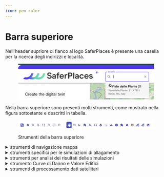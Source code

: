 ```yaml
---
icon: pen-ruler
---
```


# Barra superiore

Nell'header supriore di fianco al logo SaferPlaces è presente una casella per la ricerca degli indirizzi e località.

<figure><img src="../.gitbook/assets/image (1) (1).png" alt=""><figcaption></figcaption></figure>

Nella barra superiore sono presenti molti strumenti, come mostrato nella figura sottostante e descritti in tabella.

<figure><img src="../.gitbook/assets/image (23).png" alt=""><figcaption><p>Strumenti della barra superiore</p></figcaption></figure>

<details>

<summary>strumenti di navigazione mappa</summary>

<img src="../.gitbook/assets/image (24).png" alt="" data-size="original">

in alto a sinistra sono presenti alcuni strumenti di base, in ordine da sinistra verso destra sono presenti:

* tasto per salvare l'avanzamento del progetto,&#x20;
* ritorno all'ultima posizione salvata,&#x20;
* zoom in,&#x20;
* zoom out,&#x20;
* schermo intero,&#x20;
* rotazioni antiorarie,&#x20;
* azzeramento delle rotazioni,&#x20;
* rotazioni orarie&#x20;
* pannello per spostarsi,&#x20;
* zoom per selezionare,&#x20;
* righello per misurare.

</details>

<details>

<summary>strumenti specifici per le simulazioni di allagamento</summary>

<img src="../.gitbook/assets/image (28).png" alt="" data-size="original">

* Strumento denominato “_Rain”_ per disegnare e localizzare un evento pluviometrico in corrispondenza di una sotto-area all'interno del dominio [#definizione-e-caratterizzazione-dellevento-pluviale-pluvial-scenario-1-rain](../simulazioni-allagamento-pericolo-e-danno/definizione-scenario-source-scenarios/simulazione-allagamento-pluviale.md#definizione-e-caratterizzazione-dellevento-pluviale-pluvial-scenario-1-rain "mention") ( [simulazione-allagamento-pluviale.md](../simulazioni-allagamento-pericolo-e-danno/definizione-scenario-source-scenarios/simulazione-allagamento-pluviale.md "mention"))
* strumento denominato _“Draw_ _Barrier”,_ per disegnare e localizzare barriere fisiche come azioni di mitogazione [#barriere-fisiche-3-barriers](../simulazioni-allagamento-pericolo-e-danno/definizione-scenario-source-scenarios/simulazione-allagamento-costiero.md#barriere-fisiche-3-barriers "mention") ( [misure-di-mitigazione-del-rischio-di-alluvione.md](../misure-di-mitigazione/misure-di-mitigazione-del-rischio-di-alluvione.md "mention"))
* strumento denominato _“Draw storage tank”,_ per disegnare opzioni di mitigazione come una cisterna/serbatoio d'acqua ( [misure-di-mitigazione-del-rischio-di-alluvione.md](../misure-di-mitigazione/misure-di-mitigazione-del-rischio-di-alluvione.md "mention"))
* strumento denominato _“Infiltration Rate”,_ per modificare il tasso di infiltrazione del terreno. ( [misure-di-mitigazione-del-rischio-di-alluvione.md](../misure-di-mitigazione/misure-di-mitigazione-del-rischio-di-alluvione.md "mention"))



</details>

<details>

<summary>strumenti per analisi dei risultati delle simulazioni</summary>

<img src="../.gitbook/assets/image (26).png" alt="" data-size="original">

In questo gruppo sono presenti alcuni tools per l'analisi dei irsultati generati dalle simulazioni di allgamento e calcolo del danno economico.

Una descrizione dettagliata è presente in [visualizzazione-dei-risultati.md](../risultati/visualizzazione-dei-risultati.md "mention")

* Volume/Danno  [#volume-chart-e-damage-chart](../risultati/visualizzazione-dei-risultati.md#volume-chart-e-damage-chart "mention")
* Sezione  [#section-sezione-trasversale](../risultati/visualizzazione-dei-risultati.md#section-sezione-trasversale "mention")
* Identificazione  [#identify](../risultati/visualizzazione-dei-risultati.md#identify "mention")
* Analisi e bilancio idrico dei [#bluespots](../risultati/visualizzazione-dei-risultati.md#bluespots "mention")

Si veda il capitolo sui risultati ( [Broken link](broken-reference "mention")) per maggiori approfondimenti sulla funzione dei singoli strumenti.&#x20;

</details>

<details>

<summary>strumento Curve di Danno e Valore Edifici</summary>

<img src="../.gitbook/assets/image (48).png" alt="" data-size="original">

In questo gruppo si attiva lo sturmento che consente di personalizzare i dati di valore economico e vulnerabilità di ciascun edificio.

Una volta attivato il tool, sulla mappe viene automaticamente visulaizzato il layer degli edifici presente nella Digital Twin.\
Selezionando uno o più edifici (tenendo premuto il tasto destro del mouse è possibile disegnare un poligono di selezione), cliccando con il tasto destro del mouse l'utente attiva una specifica finestra dove:

1. modiifcare il valore (euro/USD) al mq degli edifici selezionati &#x20;
2. assegnare una curva di danno o vulnerabilità degli edifici. La Damage Function può essere scelta tra alcune curve disponibili oppure genrata in base ai dati e preferenze dell'utente.

<img src="../.gitbook/assets/mitigations.png" alt="" data-size="original">

<img src="../.gitbook/assets/damage_functions.png" alt="" data-size="original"><img src="../.gitbook/assets/damage.png" alt="" data-size="original">



</details>

<details>

<summary>strumenti di processamento dati satellitari</summary>

<img src="../.gitbook/assets/image (30).png" alt="" data-size="original">

Infine, lo strumento “_Satellite_” consente all'utente di attivare 3 funzioni satellitari:

* Safer 001
* Safer 002
* Safer 003

Si rimanda al capitolo con la descrizione degli strumenti satellitari per maggiori approfondimenti ( [Broken link](broken-reference "mention"))

</details>







